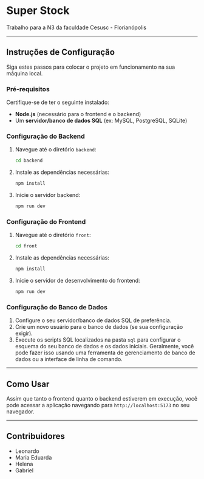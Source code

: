 # Super Stock

Trabalho para a N3 da faculdade Cesusc - Florianópolis

---

## Instruções de Configuração

Siga estes passos para colocar o projeto em funcionamento na sua máquina local.

### Pré-requisitos

Certifique-se de ter o seguinte instalado:

* **Node.js** (necessário para o frontend e o backend)
* Um **servidor/banco de dados SQL** (ex: MySQL, PostgreSQL, SQLite)

### Configuração do Backend

1.  Navegue até o diretório `backend`:
    ```bash
    cd backend
    ```
2.  Instale as dependências necessárias:
    ```bash
    npm install
    ```
3.  Inicie o servidor backend:
    ```bash
    npm run dev
    ```

### Configuração do Frontend

1.  Navegue até o diretório `front`:
    ```bash
    cd front
    ```
2.  Instale as dependências necessárias:
    ```bash
    npm install
    ```
3.  Inicie o servidor de desenvolvimento do frontend:
    ```bash
    npm run dev
    ```

### Configuração do Banco de Dados

1.  Configure o seu servidor/banco de dados SQL de preferência.
2.  Crie um novo usuário para o banco de dados (se sua configuração exigir).
3.  Execute os scripts SQL localizados na pasta `sql` para configurar o esquema do seu banco de dados e os dados iniciais. Geralmente, você pode fazer isso usando uma ferramenta de gerenciamento de banco de dados ou a interface de linha de comando.

---

## Como Usar

Assim que tanto o frontend quanto o backend estiverem em execução, você pode acessar a aplicação navegando para `http://localhost:5173` no seu navegador.

---

## Contribuidores

* Leonardo
* Maria Eduarda
* Helena
* Gabriel
